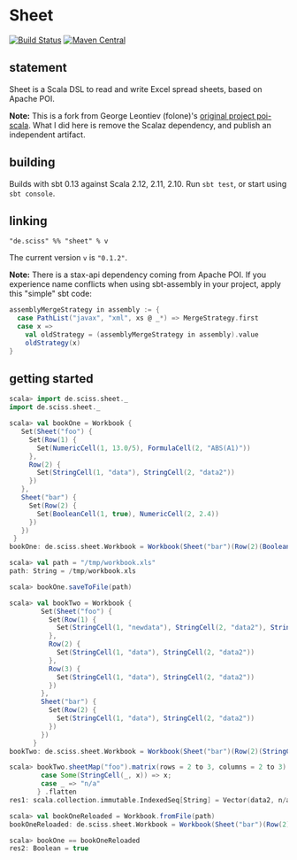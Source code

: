 # Sheet

[![Build Status](https://travis-ci.org/Sciss/Sheet.svg?branch=master)](https://travis-ci.org/Sciss/Sheet)
[![Maven Central](https://maven-badges.herokuapp.com/maven-central/de.sciss/sheet_2.11/badge.svg)](https://maven-badges.herokuapp.com/maven-central/de.sciss/sheet_2.11)

## statement

Sheet is a Scala DSL to read and write Excel spread sheets, based on Apache POI.

__Note:__ This is a fork from George Leontiev (folone)'s [original project poi-scala](https://github.com/folone/poi.scala).
What I did here is remove the Scalaz dependency, and publish an independent artifact.

## building

Builds with sbt 0.13 against Scala 2.12, 2.11, 2.10. Run `sbt test`, or start using `sbt console`.

## linking

    "de.sciss" %% "sheet" % v
    
The current version `v` is `"0.1.2"`.

__Note:__ There is a stax-api dependency coming from Apache POI. If you experience name conflicts when using sbt-assembly in your project, apply this "simple" sbt code:

```scala
assemblyMergeStrategy in assembly := {
  case PathList("javax", "xml", xs @ _*) => MergeStrategy.first
  case x =>
    val oldStrategy = (assemblyMergeStrategy in assembly).value
    oldStrategy(x)
}
```

## getting started

```scala
scala> import de.sciss.sheet._
import de.sciss.sheet._

scala> val bookOne = Workbook {
   Set(Sheet("foo") {
     Set(Row(1) {
       Set(NumericCell(1, 13.0/5), FormulaCell(2, "ABS(A1)"))
     },
     Row(2) {
       Set(StringCell(1, "data"), StringCell(2, "data2"))
     })
   },
   Sheet("bar") {
     Set(Row(2) {
       Set(BooleanCell(1, true), NumericCell(2, 2.4))
     })
   })
 }
bookOne: de.sciss.sheet.Workbook = Workbook(Sheet("bar")(Row(2)(BooleanCell(1, true), NumericCell(2, 2.4))), Sheet("foo")(Row(1)(NumericCell(1, 2.6), FormulaCell(2, "=ABS(A1)")), Row(2)(StringCell(1, "data"), StringCell(2, "data2"))))

scala> val path = "/tmp/workbook.xls"
path: String = /tmp/workbook.xls

scala> bookOne.saveToFile(path)

scala> val bookTwo = Workbook {
        Set(Sheet("foo") {
          Set(Row(1) {
            Set(StringCell(1, "newdata"), StringCell(2, "data2"), StringCell(3, "data3"))
          },
          Row(2) {
            Set(StringCell(1, "data"), StringCell(2, "data2"))
          },
          Row(3) {
            Set(StringCell(1, "data"), StringCell(2, "data2"))
          })
        },
        Sheet("bar") {
          Set(Row(2) {
            Set(StringCell(1, "data"), StringCell(2, "data2"))
          })
        })
      }
bookTwo: de.sciss.sheet.Workbook = Workbook(Sheet("bar")(Row(2)(StringCell(1, "data"), StringCell(2, "data2"))), Sheet("foo")(Row(1)(StringCell(1, "newdata"), StringCell(2, "data2"), StringCell(3, "data3")), Row(2)(StringCell(1, "data"), StringCell(2, "data2")), Row(3)(StringCell(1, "data"), StringCell(2, "data2"))))

scala> bookTwo.sheetMap("foo").matrix(rows = 2 to 3, columns = 2 to 3) { 
        case Some(StringCell(_, x)) => x;
        case _ => "n/a"
       } .flatten
res1: scala.collection.immutable.IndexedSeq[String] = Vector(data2, n/a, data2, n/a)

scala> val bookOneReloaded = Workbook.fromFile(path)
bookOneReloaded: de.sciss.sheet.Workbook = Workbook(Sheet("bar")(Row(2)(BooleanCell(1, true), NumericCell(2, 2.4))), Sheet("foo")(Row(1)(NumericCell(1, 2.6), FormulaCell(2, "=ABS(A1)")), Row(2)(StringCell(1, "data"), StringCell(2, "data2"))))

scala> bookOne == bookOneReloaded
res2: Boolean = true
```
